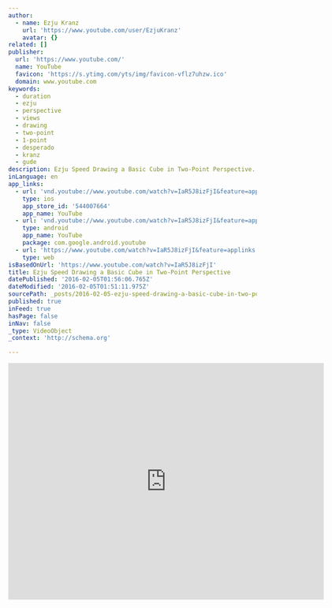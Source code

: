 ```yaml
---
author:
  - name: Ezju Kranz
    url: 'https://www.youtube.com/user/EzjuKranz'
    avatar: {}
related: []
publisher:
  url: 'https://www.youtube.com/'
  name: YouTube
  favicon: 'https://s.ytimg.com/yts/img/favicon-vflz7uhzw.ico'
  domain: www.youtube.com
keywords:
  - duration
  - ezju
  - perspective
  - views
  - drawing
  - two-point
  - 1-point
  - desperado
  - kranz
  - gude
description: Ezju Speed Drawing a Basic Cube in Two-Point Perspective. Background music is Bar Fight by Los Lobos from the Desperado Soundtrack
inLanguage: en
app_links:
  - url: 'vnd.youtube://www.youtube.com/watch?v=IaR5J8izFjI&feature=applinks'
    type: ios
    app_store_id: '544007664'
    app_name: YouTube
  - url: 'vnd.youtube://www.youtube.com/watch?v=IaR5J8izFjI&feature=applinks'
    type: android
    app_name: YouTube
    package: com.google.android.youtube
  - url: 'https://www.youtube.com/watch?v=IaR5J8izFjI&feature=applinks'
    type: web
isBasedOnUrl: 'https://www.youtube.com/watch?v=IaR5J8izFjI'
title: Ezju Speed Drawing a Basic Cube in Two-Point Perspective
datePublished: '2016-02-05T01:56:06.765Z'
dateModified: '2016-02-05T01:51:11.975Z'
sourcePath: _posts/2016-02-05-ezju-speed-drawing-a-basic-cube-in-two-point-perspective.md
published: true
inFeed: true
hasPage: false
inNav: false
_type: VideoObject
_context: 'http://schema.org'

---
```

<iframe src="https://cdn.embedly.com/widgets/media.html?src=https%3A%2F%2Fwww.youtube.com%2Fembed%2FIaR5J8izFjI%3Ffeature%3Doembed&amp;url=https%3A%2F%2Fwww.youtube.com%2Fwatch%3Fv%3DIaR5J8izFjI&amp;image=https%3A%2F%2Fi.ytimg.com%2Fvi%2FIaR5J8izFjI%2Fhqdefault.jpg&amp;key=b7d04c9b404c499eba89ee7072e1c4f7&amp;type=text%2Fhtml&amp;schema=youtube" width="640" height="480" scrolling="no" frameborder="0" allowfullscreen="allowfullscreen" style=""></iframe>